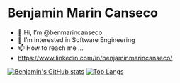 # Benjamin Marin Canseco 
- 👋 Hi, I’m @benmarincanseco
- 👀 I’m interested in Software Engineering
- 📫 How to reach me ...
- https://www.linkedin.com/in/benjaminmarincanseco/


[![Benjamin's GitHub stats](https://github-readme-stats.vercel.app/api?username=benmarincanseco&count_private=true&show_icons=true&theme=nord)](https://github.com/anuraghazra/github-readme-stats)
[![Top Langs](https://github-readme-stats.vercel.app/api/top-langs/?username=benmarincanseco&theme=nord)](https://github.com/anuraghazra/github-readme-stats)
